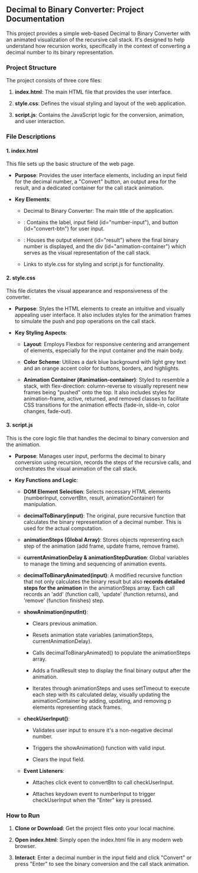 Decimal to Binary Converter: Project Documentation
--------------------------------------------------

This project provides a simple web-based Decimal to Binary Converter with an animated visualization of the recursive call stack. It's designed to help understand how recursion works, specifically in the context of converting a decimal number to its binary representation.

### Project Structure

The project consists of three core files:

1.  **index.html**: The main HTML file that provides the user interface.
    
2.  **style.css**: Defines the visual styling and layout of the web application.
    
3.  **script.js**: Contains the JavaScript logic for the conversion, animation, and user interaction.
    

### File Descriptions

#### 1\. index.html

This file sets up the basic structure of the web page.

*   **Purpose**: Provides the user interface elements, including an input field for the decimal number, a "Convert" button, an output area for the result, and a dedicated container for the call stack animation.
    
*   **Key Elements**:
    
    *   Decimal to Binary Converter: The main title of the application.
        
    *   : Contains the label, input field (id="number-input"), and button (id="convert-btn") for user input.
        
    *   : Houses the output element (id="result") where the final binary number is displayed, and the div (id="animation-container") which serves as the visual representation of the call stack.
        
    *   Links to style.css for styling and script.js for functionality.
        

#### 2\. style.css

This file dictates the visual appearance and responsiveness of the converter.

*   **Purpose**: Styles the HTML elements to create an intuitive and visually appealing user interface. It also includes styles for the animation frames to simulate the push and pop operations on the call stack.
    
*   **Key Styling Aspects**:
        
    *   **Layout**: Employs Flexbox for responsive centering and arrangement of elements, especially for the input container and the main body.
        
    *   **Color Scheme**: Utilizes a dark blue background with light grey text and an orange accent color for buttons, borders, and highlights.
        
    *   **Animation Container (#animation-container)**: Styled to resemble a stack, with flex-direction: column-reverse to visually represent new frames being "pushed" onto the top. It also includes styles for animation-frame, active, returned, and removed classes to facilitate CSS transitions for the animation effects (fade-in, slide-in, color changes, fade-out).
        

#### 3\. script.js

This is the core logic file that handles the decimal to binary conversion and the animation.

*   **Purpose**: Manages user input, performs the decimal to binary conversion using recursion, records the steps of the recursive calls, and orchestrates the visual animation of the call stack.
    
*   **Key Functions and Logic**:
    
    *   **DOM Element Selection**: Selects necessary HTML elements (numberInput, convertBtn, result, animationContainer) for manipulation.
        
    *   **decimalToBinary(input)**: The original, pure recursive function that calculates the binary representation of a decimal number. This is used for the actual computation.
        
    *   **animationSteps (Global Array)**: Stores objects representing each step of the animation (add frame, update frame, remove frame).
        
    *   **currentAnimationDelay & animationStepDuration**: Global variables to manage the timing and sequencing of animation events.
        
    *   **decimalToBinaryAnimated(input)**: A modified recursive function that not only calculates the binary result but also **records detailed steps for the animation** in the animationSteps array. Each call records an 'add' (function call), 'update' (function returns), and 'remove' (function finishes) step.
        
    *   **showAnimation(inputInt)**:
        
        *   Clears previous animation.
            
        *   Resets animation state variables (animationSteps, currentAnimationDelay).
            
        *   Calls decimalToBinaryAnimated() to populate the animationSteps array.
            
        *   Adds a finalResult step to display the final binary output after the animation.
            
        *   Iterates through animationSteps and uses setTimeout to execute each step with its calculated delay, visually updating the animationContainer by adding, updating, and removing p elements representing stack frames.
            
    *   **checkUserInput()**:
        
        *   Validates user input to ensure it's a non-negative decimal number.
            
        *   Triggers the showAnimation() function with valid input.
            
        *   Clears the input field.
            
    *   **Event Listeners**:
        
        *   Attaches click event to convertBtn to call checkUserInput.
            
        *   Attaches keydown event to numberInput to trigger checkUserInput when the "Enter" key is pressed.
            

### How to Run

1.  **Clone or Download**: Get the project files onto your local machine.
    
2.  **Open index.html**: Simply open the index.html file in any modern web browser.
    
3.  **Interact**: Enter a decimal number in the input field and click "Convert" or press "Enter" to see the binary conversion and the call stack animation.
